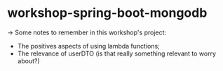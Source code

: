 # workshop-spring-boot-mongodb

-> Some notes to remember in this workshop's project: 
  - The positives aspects of using lambda functions;
  - The relevance of userDTO (is that really something relevant to worry about?)
